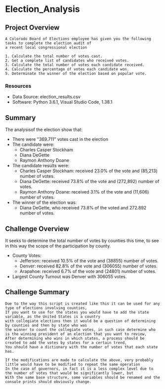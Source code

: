 # Election_Analysis

## Project Overview

    A Colorado Board of Elections employee has given you the following tasks to complete the election audit of
    a recent local congressional election
    
    1. Calculate the total number of votes cast.
    2. Get a complete list of candidates who received votes.
    3. Calculate the total number of votes each candidate received.
    4. Calculate the percentage of votes each candidate won.
    5. Determinate the winner of the election based on popular vote.
    

### Resources
- Data Source: election_results.csv
- Software: Python 3.6.1, Visual Studio Code, 1.38.1


## Summary
The analysisof the election show that:
- There were "369.711" votes cast in the election
- The candidate were:
    - Charles Casper Stockham
    - Diana DeGette
    - Raymon Anthony Doane
- The candidate results were:
    - Charles Casper Stockham: received 23.0% of the vote and (85,213) number of votes.
    - Diana DeGette: received 73.8% of the vote and (272,892) number of votes.
    - Raymon Anthony Doane: received 3.1% of the vote and (11,606) number of votes.
- The winner of the election was:
    - Diana DeGette, who received 73.8% of the voted and 272.892 number of votes.

## Challenge Overview

It seeks to determine the total number of votes by counties this time, to see in this way the scope of the 
participation by county.
    
- County Votes:
    - Jefferson: received 10.5% of the vote and (38855) number of votes.
    - Denver: received 82.8% of the vote and (306055) number of votes.
    - Arapahoe: received 6.7% of the vote and (24801) number of votes.
- Largest County Turnout was Denver with 306055 votes.
    
## Challenge Summary

    Due to the way this script is created like this it can be used for any type of elections involving counties,
    If you want to use for the states you would have to add the state variable, as the United States is a country 
    with collegiate elections then it would be a question of determining by counties and then by state who was
    the winner to count the collegiate votes, in such case determine who is the winning president of an election that you want to review,
    After determining who wins in which states, a process should be created to add the votes by states for a certain trend,
    You should have a dictionary with the number of votes that each state has.
    
    If the modifications are made to calculate the above, very probably little would have to be modified to repeat the same operation
    In the case of governors, in fact it is a less complex level due to the number of votes that would be significantly lower, but
    With the same base structure, some variables should be renamed and the console prints should obviously change.
